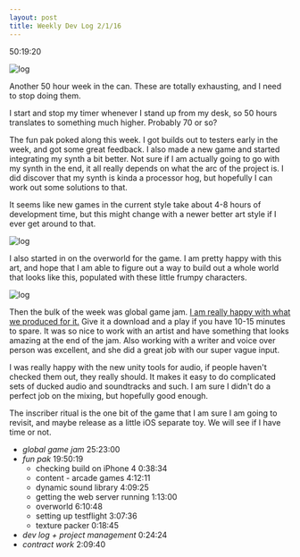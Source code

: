 ```yaml
---
layout: post
title: Weekly Dev Log 2/1/16
---
```


50:19:20

![log](https://dl.dropboxusercontent.com/u/43672/blog_static/images/weekly_dev_10_time.png)

Another 50 hour week in the can. These are totally exhausting, and I need to stop doing them.

I start and stop my timer whenever I stand up from my desk, so 50 hours translates to something much higher. Probably 70 or so?

The fun pak poked along this week. I got builds out to testers early in the week, and got some great feedback. I also made a new game and started integrating my synth a bit better. Not sure if I am actually going to go with my synth in the end, it all really depends on what the arc of the project is. I did discover that my synth is kinda a processor hog, but hopefully I can work out some solutions to that.

It seems like new games in the current style take about 4-8 hours of development time, but this might change with a newer better art style if I ever get around to that.

![log](https://dl.dropboxusercontent.com/u/43672/blog_static/images/arcade_overworld.png)

I also started in on the overworld for the game. I am pretty happy with this art, and hope that I am able to figure out a way to build out a whole world that looks like this, populated with these little frumpy characters.

![log](https://dl.dropboxusercontent.com/u/43672/blog_static/images/ceremonyforseeing.png)

Then the bulk of the week was global game jam. [I am really happy with what we produced for it.](http://jonbro.itch.io/ceremonyforseeing) Give it a download and a play if you have 10-15 minutes to spare. It was so nice to work with an artist and have something that looks amazing at the end of the jam. Also working with a writer and voice over person was excellent, and she did a great job with our super vague input.

I was really happy with the new unity tools for audio, if people haven't checked them out, they really should. It makes it easy to do complicated sets of ducked audio and soundtracks and such. I am sure I didn't do a perfect job on the mixing, but hopefully good enough.

The inscriber ritual is the one bit of the game that I am sure I am going to revisit, and maybe release as a little iOS separate toy. We will see if I have time or not.

* *global game jam* 25:23:00
* *fun pak*	19:50:19
	* checking build on iPhone 4	0:38:34	
	* content - arcade games	4:12:11	
	* dynamic sound library	4:09:25	
	* getting the web server running	1:13:00	
	* overworld	6:10:48	
	* setting up testflight	3:07:36	
	* texture packer	0:18:45	
* *dev log + project management*	0:24:24
* *contract work*	2:09:40
